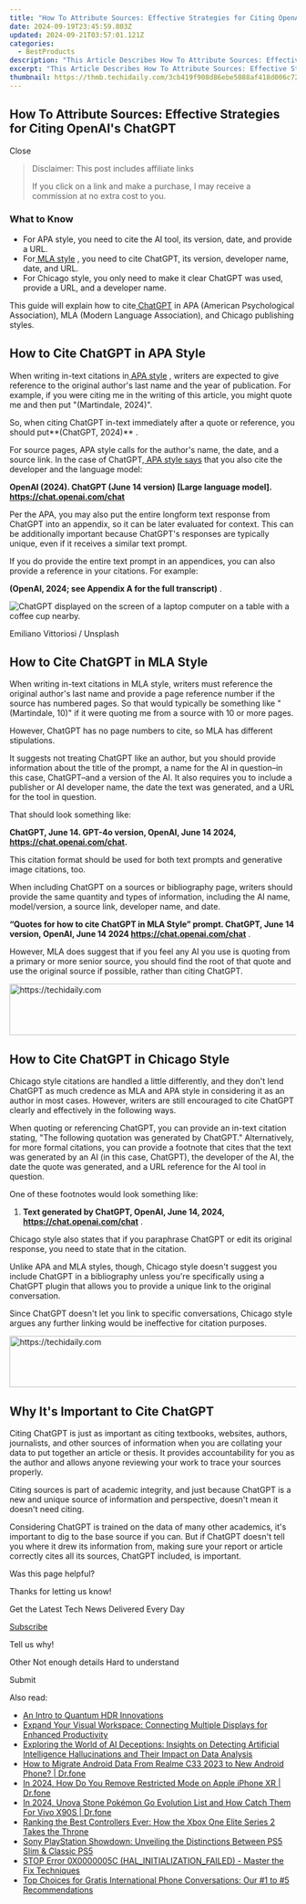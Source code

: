 ```yaml
---
title: "How To Attribute Sources: Effective Strategies for Citing OpenAI's ChatGPT"
date: 2024-09-19T23:45:59.803Z
updated: 2024-09-21T03:57:01.121Z
categories:
  - BestProducts
description: "This Article Describes How To Attribute Sources: Effective Strategies for Citing OpenAI's ChatGPT"
excerpt: "This Article Describes How To Attribute Sources: Effective Strategies for Citing OpenAI's ChatGPT"
thumbnail: https://thmb.techidaily.com/3cb419f908d86ebe5088af418d006c72b036ec3f74f18e23c30cd46153ace618.jpg
---
```


## How To Attribute Sources: Effective Strategies for Citing OpenAI's ChatGPT

Close 

>  Disclaimer: This post includes affiliate links
>
>  If you click on a link and make a purchase, I may receive a commission at no extra cost to you.
>

###  What to Know

* For APA style, you need to cite the AI tool, its version, date, and provide a URL.
* For[ MLA style](https://www.lifewire.com/how-to-do-mla-format-on-google-docs-4843232) , you need to cite ChatGPT, its version, developer name, date, and URL.
* For Chicago style, you only need to make it clear ChatGPT was used, provide a URL, and a developer name.

 This guide will explain how to cite[ ChatGPT](https://www.lifewire.com/what-is-chatgpt-7105508) in APA (American Psychological Association), MLA (Modern Language Association), and Chicago publishing styles.  

##  How to Cite ChatGPT in APA Style

 When writing in-text citations in[ APA style](https://www.lifewire.com/how-to-apa-format-in-google-docs-4844955) , writers are expected to give reference to the original author's last name and the year of publication. For example, if you were citing me in the writing of this article, you might quote me and then put "(Martindale, 2024)".

 So, when citing ChatGPT in-text immediately after a quote or reference, you should put**(ChatGPT, 2024)** .

 For source pages, APA style calls for the author's name, the date, and a source link. In the case of ChatGPT,[ APA style says](https://apastyle.apa.org/blog/how-to-cite-chatgpt) that you also cite the developer and the language model:

 **OpenAI (2024). ChatGPT (June 14 version) \[Large language model\]. https://chat.openai.com/chat** 

 Per the APA, you may also put the entire longform text response from ChatGPT into an appendix, so it can be later evaluated for context. This can be additionally important because ChatGPT's responses are typically unique, even if it receives a similar text prompt.

 If you do provide the entire text prompt in an appendices, you can also provide a reference in your citations. For example:

**(OpenAI, 2024; see Appendix A for the full transcript)** .  

![ChatGPT displayed on the screen of a laptop computer on a table with a coffee cup nearby.](https://www.lifewire.com/thmb/xz7Kz-RwDroVaT8wns5_1ebM-Tw=/1500x0/filters:no_upscale():max_bytes(150000):strip_icc():format(webp)/emiliano-vittoriosi-kdNhf7vJSik-unsplash-beba734fd77446faaf1422be840fe2e3.jpg) 

Emiliano Vittoriosi / Unsplash

##  How to Cite ChatGPT in MLA Style

 When writing in-text citations in MLA style, writers must reference the original author's last name and provide a page reference number if the source has numbered pages. So that would typically be something like "(Martindale, 10)" if it were quoting me from a source with 10 or more pages.

 However, ChatGPT has no page numbers to cite, so MLA has different stipulations.

 It suggests not treating ChatGPT like an author, but you should provide information about the title of the prompt, a name for the AI in question–in this case, ChatGPT–and a version of the AI. It also requires you to include a publisher or AI developer name, the date the text was generated, and a URL for the tool in question.  

 That should look something like:

 **ChatGPT, June 14\. GPT-4o version, OpenAI, June 14 2024, https://chat.openai.com/chat.** 

 This citation format should be used for both text prompts and generative image citations, too.

 When including ChatGPT on a sources or bibliography page, writers should provide the same quantity and types of information, including the AI name, model/version, a source link, developer name, and date.

 **“Quotes for how to cite ChatGPT in MLA Style” prompt. ChatGPT, June 14 version, OpenAI, June 14 2024 https://chat.openai.com/chat** .  

 However, MLA does suggest that if you feel any AI you use is quoting from a primary or more senior source, you should find the root of that quote and use the original source if possible, rather than citing ChatGPT.  

<!-- affiliate ads begin -->
<a href="https://appsumo.8odi.net/c/5597632/2075462/7443" target="_top" id="2075462">
  <img src="//a.impactradius-go.com/display-ad/7443-2075462" border="0" alt="https://techidaily.com" width="728" height="90"/>
</a>
<img height="0" width="0" src="https://appsumo.8odi.net/i/5597632/2075462/7443" style="position:absolute;visibility:hidden;" border="0" />
<!-- affiliate ads end -->

##  How to Cite ChatGPT in Chicago Style

 Chicago style citations are handled a little differently, and they don't lend ChatGPT as much credence as MLA and APA style in considering it as an author in most cases. However, writers are still encouraged to cite ChatGPT clearly and effectively in the following ways.

 When quoting or referencing ChatGPT, you can provide an in-text citation stating, "The following quotation was generated by ChatGPT." Alternatively, for more formal citations, you can provide a footnote that cites that the text was generated by an AI (in this case, ChatGPT), the developer of the AI, the date the quote was generated, and a URL reference for the AI tool in question.

 One of these footnotes would look something like:

1. **Text generated by ChatGPT, OpenAI, June 14, 2024, https://chat.openai.com/chat** .

 Chicago style also states that if you paraphrase ChatGPT or edit its original response, you need to state that in the citation.

 Unlike APA and MLA styles, though, Chicago style doesn't suggest you include ChatGPT in a bibliography unless you're specifically using a ChatGPT plugin that allows you to provide a unique link to the original conversation.

 Since ChatGPT doesn't let you link to specific conversations, Chicago style argues any further linking would be ineffective for citation purposes.

<!-- affiliate ads begin -->
<a href="https://unicoeye.pxf.io/c/5597632/2134243/18498" target="_top" id="2134243">
  <img src="//a.impactradius-go.com/display-ad/18498-2134243" border="0" alt="https://techidaily.com" width="728" height="90"/>
</a>
<img height="0" width="0" src="https://unicoeye.pxf.io/i/5597632/2134243/18498" style="position:absolute;visibility:hidden;" border="0" />
<!-- affiliate ads end -->

##  Why It's Important to Cite ChatGPT

 Citing ChatGPT is just as important as citing textbooks, websites, authors, journalists, and other sources of information when you are collating your data to put together an article or thesis. It provides accountability for you as the author and allows anyone reviewing your work to trace your sources properly.  

 Citing sources is part of academic integrity, and just because ChatGPT is a new and unique source of information and perspective, doesn't mean it doesn't need citing.

 Considering ChatGPT is trained on the data of many other academics, it's important to dig to the base source if you can. But if ChatGPT doesn't tell you where it drew its information from, making sure your report or article correctly cites all its sources, ChatGPT included, is important.  

Was this page helpful?

Thanks for letting us know!

 Get the Latest Tech News Delivered Every Day

[ Subscribe ](https://www.lifewire.com/#) 

Tell us why!

 Other  Not enough details  Hard to understand 

 Submit 

<ins class="adsbygoogle"
     style="display:block"
     data-ad-format="autorelaxed"
     data-ad-client="ca-pub-7571918770474297"
     data-ad-slot="1223367746"></ins>

<ins class="adsbygoogle"
     style="display:block"
     data-ad-client="ca-pub-7571918770474297"
     data-ad-slot="8358498916"
     data-ad-format="auto"
     data-full-width-responsive="true"></ins>

<span class="atpl-alsoreadstyle">Also read:</span>
<div><ul>
<li><a href="https://article-tips.techidaily.com/an-intro-to-quantum-hdr-innovations/"><u>An Intro to Quantum HDR Innovations</u></a></li>
<li><a href="https://techno-recovery.techidaily.com/expand-your-visual-workspace-connecting-multiple-displays-for-enhanced-productivity/"><u>Expand Your Visual Workspace: Connecting Multiple Displays for Enhanced Productivity</u></a></li>
<li><a href="https://tech-hub.techidaily.com/exploring-the-world-of-ai-deceptions-insights-on-detecting-artificial-intelligence-hallucinations-and-their-impact-on-data-analysis/"><u>Exploring the World of AI Deceptions: Insights on Detecting Artificial Intelligence Hallucinations and Their Impact on Data Analysis</u></a></li>
<li><a href="https://blog-min.techidaily.com/how-to-migrate-android-data-from-realme-c33-2023-to-new-android-phone-drfone-by-drfone-transfer-from-android-transfer-from-android/"><u>How to Migrate Android Data From Realme C33 2023 to New Android Phone? | Dr.fone</u></a></li>
<li><a href="https://iphone-unlock.techidaily.com/in-2024-how-do-you-remove-restricted-mode-on-apple-iphone-xr-drfone-by-drfone-ios/"><u>In 2024, How Do You Remove Restricted Mode on Apple iPhone XR | Dr.fone</u></a></li>
<li><a href="https://change-location.techidaily.com/in-2024-unova-stone-pokemon-go-evolution-list-and-how-catch-them-for-vivo-x90s-drfone-by-drfone-virtual-android/"><u>In 2024, Unova Stone Pokémon Go Evolution List and How Catch Them For Vivo X90S | Dr.fone</u></a></li>
<li><a href="https://buynow-info.techidaily.com/ranking-the-best-controllers-ever-how-the-xbox-one-elite-series-2-takes-the-throne/"><u>Ranking the Best Controllers Ever: How the Xbox One Elite Series 2 Takes the Throne</u></a></li>
<li><a href="https://techno-recovery.techidaily.com/sony-playstation-showdown-unveiling-the-distinctions-between-ps5-slim-and-classic-ps5/"><u>Sony PlayStation Showdown: Unveiling the Distinctions Between PS5 Slim & Classic PS5</u></a></li>
<li><a href="https://techno-recovery.techidaily.com/stop-error-0x0000005c-halinitializationfailed-master-the-fix-techniques/"><u>STOP Error 0X0000005C (HAL_INITIALIZATION_FAILED) - Master the Fix Techniques</u></a></li>
<li><a href="https://techno-recovery.techidaily.com/top-choices-for-gratis-international-phone-conversations-our-1-to-5-recommendations/"><u>Top Choices for Gratis International Phone Conversations: Our #1 to #5 Recommendations</u></a></li>
</ul></div>

